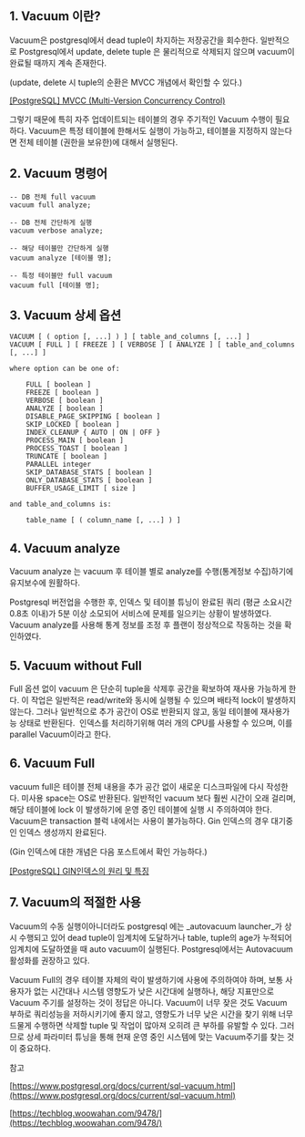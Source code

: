 ## 1\. Vacuum 이란?

Vacuum은 postgresql에서 dead tuple이 차지하는 저장공간을 회수한다. 일반적으로 Postgresql에서 update, delete tuple 은 물리적으로 삭제되지 않으며 vacuum이 완료될 때까지 계속 존재한다. 

(update, delete 시 tuple의 순환은 MVCC 개념에서 확인할 수 있다.)

[\[PostgreSQL\] MVCC (Multi-Version Concurrency Control)](https://github.com/junhkang/postgresql/blob/main/MVCC%20(Multi-Version%20Concurrency%20Control).md)

그렇기 때문에 특히 자주 업데이트되는 테이블의 경우 주기적인 Vacuum 수행이 필요하다. Vacuum은 특정 테이블에 한해서도 실행이 가능하고, 테이블을 지정하지 않는다면 전체 테이블 (권한을 보유한)에 대해서 실행된다.

## 2\. Vacuum 명령어

```
-- DB 전체 full vacuum
vacuum full analyze;

-- DB 전체 간단하게 실행
vacuum verbose analyze;

-- 해당 테이블만 간단하게 실행
vacuum analyze [테이블 명];

-- 특정 테이블만 full vacuum
vacuum full [테이블 명];
```

## 3\. Vacuum 상세 옵션

```
VACUUM [ ( option [, ...] ) ] [ table_and_columns [, ...] ]
VACUUM [ FULL ] [ FREEZE ] [ VERBOSE ] [ ANALYZE ] [ table_and_columns [, ...] ]

where option can be one of:

    FULL [ boolean ]
    FREEZE [ boolean ]
    VERBOSE [ boolean ]
    ANALYZE [ boolean ]
    DISABLE_PAGE_SKIPPING [ boolean ]
    SKIP_LOCKED [ boolean ]
    INDEX_CLEANUP { AUTO | ON | OFF }
    PROCESS_MAIN [ boolean ]
    PROCESS_TOAST [ boolean ]
    TRUNCATE [ boolean ]
    PARALLEL integer
    SKIP_DATABASE_STATS [ boolean ]
    ONLY_DATABASE_STATS [ boolean ]
    BUFFER_USAGE_LIMIT [ size ]

and table_and_columns is:

    table_name [ ( column_name [, ...] ) ]
```

## 4\. Vacuum analyze

Vacuum analyze 는 vacuum 후 테이블 별로 analyze를 수행(통계정보 수집)하기에 유지보수에 원활하다.

Postgresql 버전업을 수행한 후, 인덱스 및 테이블 튜닝이 완료된 쿼리 (평균 소요시간 0.8초 이내)가 5분 이상 소모되어 서비스에 문제를 일으키는 상황이 발생하였다. Vacuum analyze를 사용해 통계 정보를 조정 후 플랜이 정상적으로 작동하는 것을 확인하였다.

## 5\. Vacuum without Full

Full 옵션 없이 vacuum 은 단순히 tuple을 삭제후 공간을 확보하여 재사용 가능하게 한다. 이 작업은 일반적은 read/write와 동시에 실행될 수 있으며 배타적 lock이 발생하지 않는다. 그러나 일반적으로 추가 공간이 OS로 반환되지 않고, 동일 테이블에 재사용가능 상태로 반환된다.  인덱스를 처리하기위해 여러 개의 CPU를 사용할 수 있으며, 이를 parallel Vacuum이라고 한다.

## 6\. Vacuum Full

vacuum full은 테이블 전체 내용을 추가 공간 없이 새로운 디스크파일에 다시 작성한다. 미사용 space는 OS로 반환된다. 일반적인 vacuum 보다 훨씬 시간이 오래 걸리며, 해당 테이블에 lock 이 발생하기에 운영 중인 테이블에 실행 시 주의하여야 한다. Vacuum은 transaction 블럭 내에서는 사용이 불가능하다. Gin 인덱스의 경우 대기중인 인덱스 생성까지 완료된다.

(Gin 인덱스에 대한 개념은 다음 포스트에서 확인 가능하다.)

[\[PostgreSQL\] GIN인덱스의 원리 및 특징](https://github.com/junhkang/postgresql/blob/main/GIN%EC%9D%B8%EB%8D%B1%EC%8A%A4%EC%9D%98%20%EC%9B%90%EB%A6%AC%20%EB%B0%8F%20%ED%8A%B9%EC%A7%95.md)

## 7\. Vacuum의 적절한 사용

Vacuum의 수동 실행이아니더라도 postgresql 에는 _autovacuum launcher_가 상시 수행되고 있어 dead tuple이 임계치에 도달하거나 table, tuple의 age가 누적되어 임계치에 도달하였을 때 auto vacuum이 실행된다. Postgresql에서는 Autovacuum 활성화를 권장하고 있다.

Vacuum Full의 경우 테이블 자체의 락이 발생하기에 사용에 주의하여야 하며, 보통 사용자가 없는 시간대나 시스템 영향도가 낮은 시간대에 실행하나, 해당 지표만으로 Vacuum 주기를 설정하는 것이 정답은 아니다. Vacuum이 너무 잦은 것도 Vacuum 부하로 쿼리성능을 저하시키기에 좋지 않고, 영향도가 너무 낮은 시간을 찾기 위해 너무 드물게 수행하면 삭제할 tuple 및 작업이 많아져 오히려 큰 부하를 유발할 수 있다. 그러므로 상세 파라미터 튜닝을 통해 현재 운영 중인 시스템에 맞는 Vacuum주기를 찾는 것이 중요하다.

참고

[https://www.postgresql.org/docs/current/sql-vacuum.html](https://www.postgresql.org/docs/current/sql-vacuum.html)

[https://techblog.woowahan.com/9478/](https://techblog.woowahan.com/9478/)
